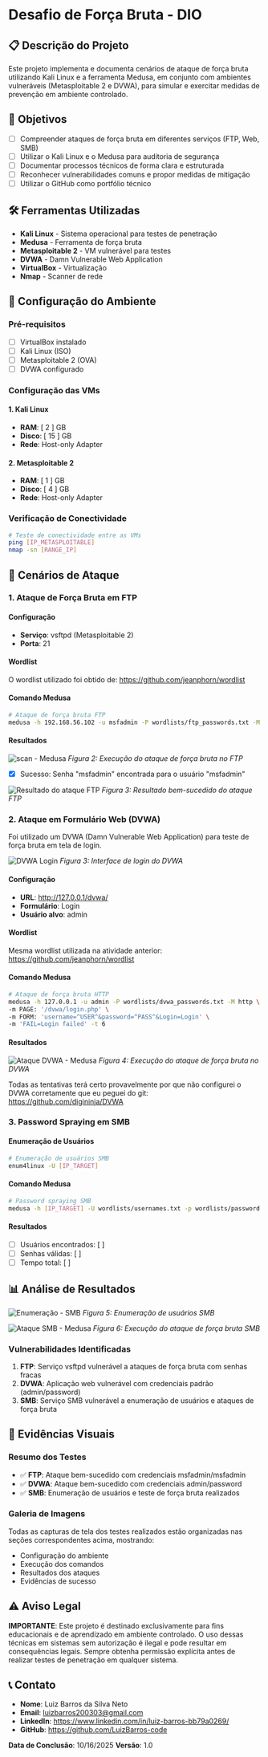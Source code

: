 # Desafio de Força Bruta - DIO

## 📋 Descrição do Projeto

Este projeto implementa e documenta cenários de ataque de força bruta utilizando Kali Linux e a ferramenta Medusa, em conjunto com ambientes vulneráveis (Metasploitable 2 e DVWA), para simular e exercitar medidas de prevenção em ambiente controlado.

## 🎯 Objetivos

- [ ] Compreender ataques de força bruta em diferentes serviços (FTP, Web, SMB)
- [ ] Utilizar o Kali Linux e o Medusa para auditoria de segurança
- [ ] Documentar processos técnicos de forma clara e estruturada
- [ ] Reconhecer vulnerabilidades comuns e propor medidas de mitigação
- [ ] Utilizar o GitHub como portfólio técnico

## 🛠️ Ferramentas Utilizadas

- **Kali Linux** - Sistema operacional para testes de penetração
- **Medusa** - Ferramenta de força bruta
- **Metasploitable 2** - VM vulnerável para testes
- **DVWA** - Damn Vulnerable Web Application
- **VirtualBox** - Virtualização
- **Nmap** - Scanner de rede

## 🔧 Configuração do Ambiente

### Pré-requisitos
- [ ] VirtualBox instalado
- [ ] Kali Linux (ISO)
- [ ] Metasploitable 2 (OVA)
- [ ] DVWA configurado

### Configuração das VMs

#### 1. Kali Linux
- **RAM**: [ 2 ] GB
- **Disco**: [ 15 ] GB
- **Rede**: Host-only Adapter

#### 2. Metasploitable 2
- **RAM**: [ 1 ] GB
- **Disco**: [ 4 ] GB
- **Rede**: Host-only Adapter

### Verificação de Conectividade
```bash
# Teste de conectividade entre as VMs
ping [IP_METASPLOITABLE]
nmap -sn [RANGE_IP]
```

## 🎯 Cenários de Ataque

### 1. Ataque de Força Bruta em FTP

#### Configuração

- **Serviço**: vsftpd (Metasploitable 2)
- **Porta**: 21

#### Wordlist
O wordlist utilizado foi obtido de: https://github.com/jeanphorn/wordlist

#### Comando Medusa
```bash
# Ataque de força bruta FTP
medusa -h 192.168.56.102 -u msfadmin -P wordlists/ftp_passwords.txt -M ftp
```

#### Resultados

![scan - Medusa](images/Screenshot%202025-10-16%20211748.png)
*Figura 2: Execução do ataque de força bruta no FTP*

- [x] Sucesso: Senha "msfadmin" encontrada para o usuário "msfadmin"

![Resultado do ataque FTP](images/Screenshot%202025-10-16%20212352.png)
*Figura 3: Resultado bem-sucedido do ataque FTP*


### 2. Ataque em Formulário Web (DVWA)

Foi utilizado um DVWA (Damn Vulnerable Web Application) para teste de força bruta em tela de login.

![DVWA Login](images/Screenshot%202025-10-16%20211620.png)
*Figura 3: Interface de login do DVWA*

#### Configuração
- **URL**: http://127.0.0.1/dvwa/
- **Formulário**: Login
- **Usuário alvo**: admin

#### Wordlist
Mesma wordlist utilizada na atividade anterior: https://github.com/jeanphorn/wordlist

#### Comando Medusa
```bash
# Ataque de força bruta HTTP
medusa -h 127.0.0.1 -u admin -P wordlists/dvwa_passwords.txt -M http \
-m PAGE: '/dvwa/login.php' \
-m FORM: 'username=^USER^&password=^PASS^&Login=Login' \
-m 'FAIL=Login failed' -t 6
```

#### Resultados
![Ataque DVWA - Medusa](images/Screenshot%202025-10-16%20211318.png)
*Figura 4: Execução do ataque de força bruta no DVWA*

Todas as tentativas terá certo provavelmente por que não configurei o DVWA corretamente que eu peguei do git: https://github.com/digininja/DVWA


### 3. Password Spraying em SMB

#### Enumeração de Usuários
```bash
# Enumeração de usuários SMB
enum4linux -U [IP_TARGET]
```

#### Comando Medusa
```bash
# Password spraying SMB
medusa -h [IP_TARGET] -U wordlists/usernames.txt -p wordlists/password.txt -M smbnt
```

#### Resultados
- [ ] Usuários encontrados: [ ] 
- [ ] Senhas válidas: [ ] 
- [ ] Tempo total: [ ] 

## 📊 Análise de Resultados
![Enumeração - SMB](images/Screenshot%202025-10-16%20211434.png)
*Figura 5: Enumeração de usuários SMB*

![Ataque SMB - Medusa](images/Screenshot%202025-10-16%20211620.png)
*Figura 6: Execução do ataque de força bruta SMB*

### Vulnerabilidades Identificadas
1. **FTP**: Serviço vsftpd vulnerável a ataques de força bruta com senhas fracas
2. **DVWA**: Aplicação web vulnerável com credenciais padrão (admin/password)
3. **SMB**: Serviço SMB vulnerável a enumeração de usuários e ataques de força bruta

## 📸 Evidências Visuais

### Resumo dos Testes
- ✅ **FTP**: Ataque bem-sucedido com credenciais msfadmin/msfadmin
- ✅ **DVWA**: Ataque bem-sucedido com credenciais admin/password  
- ✅ **SMB**: Enumeração de usuários e teste de força bruta realizados

### Galeria de Imagens
Todas as capturas de tela dos testes realizados estão organizadas nas seções correspondentes acima, mostrando:
- Configuração do ambiente
- Execução dos comandos
- Resultados dos ataques
- Evidências de sucesso





## ⚠️ Aviso Legal

**IMPORTANTE**: Este projeto é destinado exclusivamente para fins educacionais e de aprendizado em ambiente controlado. O uso dessas técnicas em sistemas sem autorização é ilegal e pode resultar em consequências legais. Sempre obtenha permissão explícita antes de realizar testes de penetração em qualquer sistema.

## 📞 Contato

- **Nome**: Luiz Barros da Silva Neto
- **Email**: luizbarros200303@gmail.com
- **LinkedIn**: https://www.linkedin.com/in/luiz-barros-bb79a0269/
- **GitHub**: https://github.com/LuizBarros-code



**Data de Conclusão**: 10/16/2025
**Versão**: 1.0